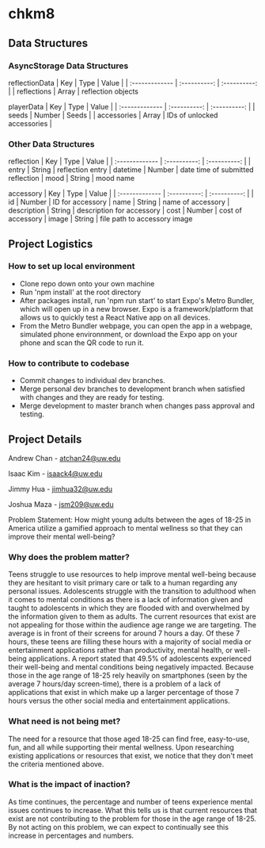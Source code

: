 # chkm8


## Data Structures
### AsyncStorage Data Structures

reflectionData
| Key |        Type | Value              |
| :------------- | :----------:         | :----------:         |
|  reflections   | Array  | reflection objects

playerData
| Key   |          Type            | Value |
| :------------- | :----------:         | :----------:         |
|  seeds         | Number   | Seeds |
|  accessories        | Array   | IDs of unlocked accessories |


### Other Data Structures

reflection
| Key   |          Type            | Value |
| :------------- | :----------:         | :----------:         |
|  entry   | String  | reflection entry
|  datetime   | Number  | date time of submitted reflection
|  mood   | String  | mood name

accessory
| Key   |          Type            | Value |
| :------------- | :----------:         | :----------:         |
|  id   | Number  | ID for accessory 
|  name   | String  | name of accessory
|  description   | String  | description for accessory
|  cost  | Number  | cost of accessory
|  image  | String  | file path to accessory image


## Project Logistics
### How to set up local environment
* Clone repo down onto your own machine
* Run 'npm install' at the root directory
* After packages install, run 'npm run start' to start Expo's Metro Bundler, which will open up in a new browser.
Expo is a framework/platform that allows us to quickly test a React Native app on all devices.
* From the Metro Bundler webpage, you can open the app in a webpage, simulated phone environnment, or download the Expo 
  app on your phone and scan the QR code to run it.


### How to contribute to codebase
* Commit changes to individual dev branches.
* Merge personal dev branches to development branch when satisfied with changes and they are ready for testing.
* Merge development to master branch when changes pass approval and testing.


## Project Details

Andrew Chan - atchan24@uw.edu

Isaac Kim - isaack4@uw.edu

Jimmy Hua - jimhua32@uw.edu

Joshua Maza - jsm209@uw.edu

Problem Statement: How might young adults between the ages of 18-25 in America utilize a gamified approach to mental wellness so that they can improve their mental well-being?

### Why does the problem matter?

Teens struggle to use resources to help improve mental well-being because they are hesitant to visit primary care or talk to a human regarding any personal issues. Adolescents struggle with the transition to adulthood when it comes to mental conditions as there is a lack of information given and taught to adolescents in which they are flooded with and overwhelmed by the information given to them as adults. The current resources that exist are not appealing for those within the audience age range we are targeting. The average is in front of their screens for around 7 hours a day. Of these 7 hours, these teens are filling these hours with a majority of social media or entertainment applications rather than productivity, mental health, or well-being applications. A report stated that 49.5% of adolescents experienced their well-being and mental conditions being negatively impacted. Because those in the age range of 18-25 rely heavily on smartphones (seen by the average 7 hours/day screen-time), there is a problem of a lack of applications that exist in which make up a larger percentage of those 7 hours versus the other social media and entertainment applications.

### What need is not being met?

The need for a resource that those aged 18-25 can find free, easy-to-use, fun, and all while supporting their mental wellness. Upon researching existing applications or resources that exist, we notice that they don't meet the criteria mentioned above.

### What is the impact of inaction?

As time continues, the percentage and number of teens experience mental issues continues to increase. What this tells us is that current resources that exist are not contributing to the problem for those in the age range of 18-25. By not acting on this problem, we can expect to continually see this increase in percentages and numbers.

